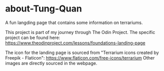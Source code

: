 # about-Tung-Quan
A fun langding page that contains some information on terrariums.

This project is part of my journey through The Odin Project. The specific project can be found here: https://www.theodinproject.com/lessons/foundations-landing-page

The icon for the landing page is sourced from "Terrarium icons created by Freepik - Flaticon": https://www.flaticon.com/free-icons/terrarium
Other images are directly sourced in the webpage.
